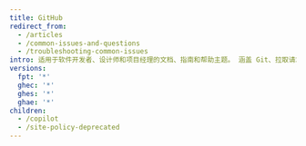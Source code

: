 ```yaml
---
title: GitHub
redirect_from:
  - /articles
  - /common-issues-and-questions
  - /troubleshooting-common-issues
intro: 适用于软件开发者、设计师和项目经理的文档、指南和帮助主题。 涵盖 Git、拉取请求、问题、wiki、gist 和充分使用 GitHub 进行开发所需的一切。
versions:
  fpt: '*'
  ghec: '*'
  ghes: '*'
  ghae: '*'
children:
  - /copilot
  - /site-policy-deprecated
---
```


